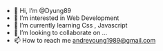 - 👋 Hi, I’m @Dyung89
- 👀 I’m interested in Web Development 
- 🌱 I’m currently learning Css , Javascript 
- 💞️ I’m looking to collaborate on ...
- 📫 How to reach me andreyoung1989@gmail.com 

<!---
Dyung89/Dyung89 is a ✨ special ✨ repository because its `README.md` (this file) appears on your GitHub profile.
You can click the Preview link to take a look at your changes.
--->
